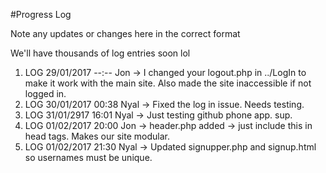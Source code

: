 #Progress Log
<p>Note any updates or changes here in the correct format</p>
<p>We'll have thousands of log entries soon lol</p>
<ol>
<li>LOG 29/01/2017 --:-- Jon -> I changed your logout.php in ../LogIn to make it work with the main site. Also made the site inaccessible if not logged in.</li>
<li>LOG 30/01/2017 00:38 Nyal -> Fixed the log in issue. Needs testing.</li>
<li>LOG 31/01/2917 16:01 Nyal -> Just testing github phone app. sup.</li>
<li>LOG 01/02/2017 20:00 Jon -> header.php added -> just include this in head tags. Makes our site modular.</li>
<li>LOG 01/02/2017 21:30 Nyal -> Updated signupper.php and signup.html so usernames must be unique.</li>
</ol>
